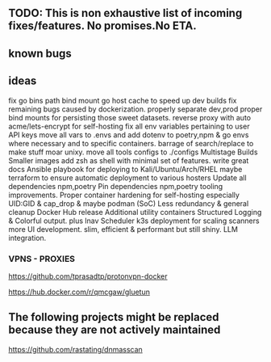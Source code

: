 ## TODO: This is non exhaustive list of incoming fixes/features. No promises.No ETA.



## known bugs






## ideas
fix go bins path
bind mount go host cache to speed up dev builds
fix remaining bugs caused by dockerization.
properly separate dev,prod
proper bind mounts for persisting those sweet datasets.
reverse proxy with auto acme/lets-encrypt for self-hosting
fix all env variables pertaining to user API keys
move all vars to .envs and add dotenv to poetry,npm & go envs where necessary and to specific containers.
barrage of search/replace to make stuff moar unixy.
move all tools configs to ./configs
Multistage Builds
Smaller images
add zsh as shell with minimal set of features.
write great docs
Ansible playbook for deploying to Kali/Ubuntu/Arch/RHEL
maybe terraform to ensure automatic deployment to various hosters
Update all dependencies npm,poetry
Pin dependencies npm,poetry
tooling improvements.
Proper container hardening for self-hosting especially UID:GID & cap_drop & maybe podman (SoC)
Less redundancy & general cleanup
Docker Hub release
Additional utility containers 
Structured Logging & Colorful output. plus lnav
Scheduler
k3s deployment for scaling scanners
more UI development. slim, efficient & performant but still shiny.
LLM integration.



### VPNS - PROXIES
https://github.com/tprasadtp/protonvpn-docker

https://hub.docker.com/r/qmcgaw/gluetun




## The following projects might be replaced because they are not actively maintained


https://github.com/rastating/dnmasscan